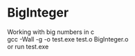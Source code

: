 # BigInteger
Working with big numbers in c  
gcc -Wall -g -o test.exe test.o BigInteger.o  
or run test.exe

